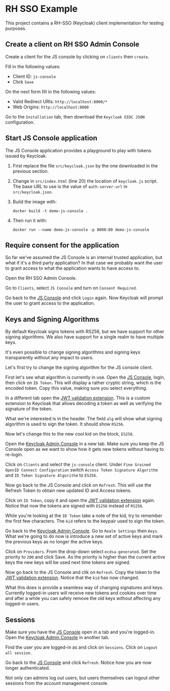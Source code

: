 # RH SSO Example

This project contains a RH-SSO (Keycloak) client implementation for testing purposes.

## Create a client on RH SSO Admin Console

Create a client for the JS console by clicking on `clients` then `create`.

Fill in the following values:

* Client ID: `js-console`
* Click `Save`

On the next form fill in the following values:

* Valid Redirect URIs: `http://localhost:8000/*`
* Web Origins: `http://localhost:8000`

Go to the `Installation` tab, then download the `Keycloak OIDC JSON` configuration.


## Start JS Console application

The JS Console application provides a playground to play with tokens issued by Keycloak.

1. First replace the file `src/keycloak.json` by the one downloaded in the previous section.

2. Change in `src/index.html` (line 20) the location of `keycloak.js` script.
The base URL to use is the value of `auth-server-url` in `src/keycloak.json`.

3. Build the image with:

    ```
    docker build -t demo-js-console .
    ```

4. Then run it with:

    ```
    docker run --name demo-js-console -p 8000:80 demo-js-console
    ```


## Require consent for the application

So far we've assumed the JS Console is an internal trusted application, but what if it's
a third party application? In that case we probably want the user to grant access to what the application wants to have
access to.

Open the RH SSO Admin Console.

Go to `Clients`, select `JS Console` and turn on `Consent Required`.

Go back to the [JS Console](http://localhost:8000) and click `Login` again. Now Keycloak will prompt the user to grant
access to the application.

## Keys and Signing Algorithms

By default Keycloak signs tokens with RS256, but we have support for other signing
algorithms. We also have support for a single realm to have multiple keys.

It's even possible to change signing algorithms and signing keys transparently without
any impact to users.

Let's first try to change the signing algorithm for the JS console client.

First let's see what algorithm is currently in use. Open the [JS Console](http://localhost:8000),
login, then click on `ID Token`. This will display a rather cryptic string, which is
the encoded token. Copy this value, making sure you select everything.

In a different tab open the [JWT validation extension](http://localhost:8080/auth/realms/demo/jwt).
This is a custom extension to Keycloak that allows decoding a token as well as verifying the
signature of the token.

What we're interested is in the header. The field `alg` will show what signing algorithm is
used to sign the token. It should show `RS256`.

Now let's change this to the new cool kid on the block, `ES256`.

Open the [Keycloak Admin Console](http://localhost:8080/auth/admin/) in a new tab. Make sure you
keep the JS Console open as we want to show how it gets new tokens without having to re-login.

Click on `Clients` and select the `js-console` client. Under `Fine Grained OpenID Connect Configuration`
switch `Access Token Signature Algorithm` and `ID Token Signature Algorithm` to `ES256`.

Now go back to the JS Console and click on `Refresh`. This will use the Refresh Token to
obtain new updated ID and Access tokens.

Click on `ID Token`, copy it and open the [JWT validation extension](http://localhost:8080/auth/realms/demo/jwt)
again. Notice that now the tokens are signed with `ES256` instead of `RS256`.

While you're looking at the `ID Token` take a note of the kid, try to remember the first few characters.
The `kid` refers to the keypair used to sign the token.

Go back to the [Keycloak Admin Console](http://localhost:8080/auth/admin/). Go to
`Realm Settings` then `Keys`. What we're going to do now is introduce a new set of active keys and
mark the previous keys as no longer the active keys.

Click on `Providers`. From the drop-down select `ecdsa-generated`. Set the priority to `200` and click
Save. As the priority is higher than the current active keys the new keys will be used next time
tokens are signed.

Now go back to the JS Console and clik on `Refresh`. Copy the token to the [JWT validation extension](http://localhost:8080/auth/realms/demo/jwt).
Notice that the `kid` has now changed.

What this does is provide a seamless way of changing signatures and keys. Currently logged-in users
will receive new tokens and cookies over time and after a while you can safely remove the old keys
without affecting any logged-in users.

## Sessions

Make sure you have the [JS Console](http://localhost:8000) open in a tab and you're logged-in.
Open the [Keycloak Admin Console](http://localhost:8080/auth/admin/) in another tab.

Find the user you are logged-in as and click on `Sessions`. Click on `Logout all session`.

Go back to the [JS Console](http://localhost:8000) and click `Refresh`. Notice how you are
now longer authenticated.

Not only can admins log out users, but users themselves can logout other sessions from the
account management console.
